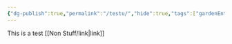 ```yaml
---
{"dg-publish":true,"permalink":"/testu/","hide":true,"tags":["gardenEntry"],"dgHomeLink":"false","dgShowFileTree":"false","dgEnableSearch":"false"}
---
```


This is a test [[Non Stuff/link\|link]]